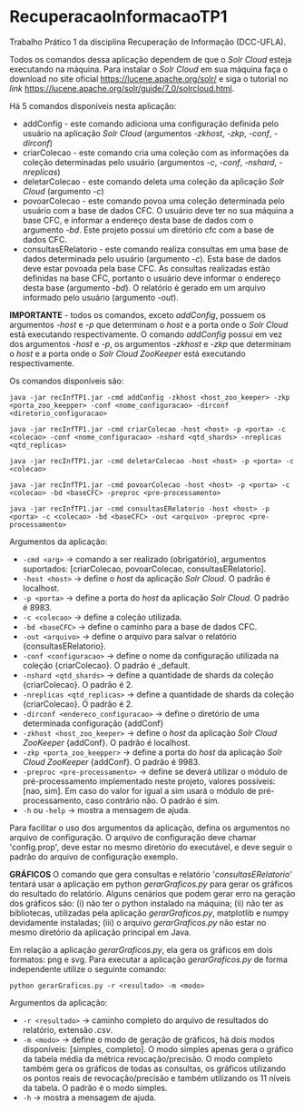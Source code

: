 # RecuperacaoInformacaoTP1
Trabalho Prático 1 da disciplina Recuperação de Informação (DCC-UFLA). 

Todos os comandos dessa aplicação dependem de que o _Solr Cloud_ esteja executando na máquina.
Para instalar o _Solr Cloud_ em sua máquina faça o download no site oficial https://lucene.apache.org/solr/ e siga o tutorial no _link_ https://lucene.apache.org/solr/guide/7_0/solrcloud.html.

Há 5 comandos disponíveis nesta aplicação:
* addConfig - este comando adiciona uma configuração definida pelo usuário na aplicação _Solr Cloud_ (argumentos _-zkhost_, _-zkp_, _-conf_, _-dirconf_)
* criarColecao - este comando cria uma coleção com as informações da coleção determinadas pelo usuário (argumentos _-c_, _-conf_, _-nshard_, _-nreplicas_)
* deletarColecao - este comando deleta uma coleção da aplicação _Solr Cloud_ (argumento _-c_)
* povoarColecao - este comando povoa uma coleção determinada pelo usuário com a base de dados CFC. O usuário deve ter no sua máquina a base CFC, e informar a endereço desta base de dados com o argumento _-bd_. Este projeto possui um diretório cfc com a base de dados CFC.
* consultasERelatorio - este comando realiza consultas em uma base de dados determinada pelo usuário (argumento _-c_). Esta base de dados deve estar povoada pela base CFC. As consultas realizadas estão definidas na base CFC, portanto o usuário deve informar o endereço desta base (argumento _-bd_). O relatório é gerado em um arquivo informado pelo usuário (argumento _-out_).

**IMPORTANTE** - todos os comandos, exceto _addConfig_, possuem os argumentos _-host_ e _-p_ que determinam o _host_ e a porta onde o _Solr Cloud_ está executando respectivamente. O comando _addConfig_ possui em vez dos argumentos _-host_ e _-p_, os argumentos _-zkhost_ e _-zkp_ que determinam o _host_ e a porta onde o _Solr Cloud ZooKeeper_ está executando respectivamente.

Os comandos disponíveis são:
```
java -jar recInfTP1.jar -cmd addConfig -zkhost <host_zoo_keeper> -zkp <porta_zoo_keepper> -conf <nome_configuracao> -dirconf <diretorio_configuracao>
```
```
java -jar recInfTP1.jar -cmd criarColecao -host <host> -p <porta> -c <colecao> -conf <nome_configuracao> -nshard <qtd_shards> -nreplicas <qtd_replicas>
```
```
java -jar recInfTP1.jar -cmd deletarColecao -host <host> -p <porta> -c <colecao>
```
```
java -jar recInfTP1.jar -cmd povoarColecao -host <host> -p <porta> -c <colecao> -bd <baseCFC> -preproc <pre-processamento>
```
```
java -jar recInfTP1.jar -cmd consultasERelatorio -host <host> -p <porta> -c <colecao> -bd <baseCFC> -out <arquivo> -preproc <pre-processamento>
```

Argumentos da aplicação:
* ```-cmd <arg>``` &rarr; comando a ser realizado (obrigatório), argumentos suportados: [criarColecao, povoarColecao, consultasERelatorio].
* ```-host <host>``` &rarr; define o _host_ da aplicação _Solr Cloud_. O padrão é localhost.
* ```-p <porta>``` &rarr; define a porta do _host_ da aplicação _Solr Cloud_. O padrão é 8983.
* ```-c <colecao>``` &rarr; define a coleção utilizada.
* ```-bd <baseCFC>``` &rarr; define o caminho para a base de dados CFC.
* ```-out <arquivo>``` &rarr; define o arquivo para salvar o relatório {consultasERelatorio}.
* ```-conf <configuracao>``` &rarr; define o nome da configuração utilizada na coleção {criarColecao}. O padrão é _default.
* ```-nshard <qtd_shards>``` &rarr; define a quantidade de shards da coleção {criarColecao}. O padrão é 2.
* ```-nreplicas <qtd_replicas>``` &rarr; define a quantidade de shards da coleção {criarColecao}. O padrão é 2.
* ```-dirconf <endereco_configuracao>``` &rarr; define o diretório de uma determinada configuração {addConf}
* ```-zkhost <host_zoo_keeper>``` &rarr;  define o _host_ da aplicação _Solr Cloud ZooKeeper_ {addConf}. O padrão é localhost.
* ```-zkp <porta_zoo_keepper>``` &rarr; define a porta do _host_ da aplicação _Solr Cloud ZooKeeper_ {addConf}. O padrão é 9983.
* ```-preproc <pre-processamento>``` &rarr; define se deverá utilizar o módulo de pré-processamento implementado neste projeto, valores possíveis: [nao, sim]. Em caso do valor for igual a sim usará o módulo de pré-processamento, caso contrário não. O padrão é sim.
* ```-h``` ou ```-help``` &rarr; mostra a mensagem de ajuda.

Para facilitar o uso dos argumentos da aplicação, defina os argumentos no arquivo de configuração.
O arquivo de configuração deve chamar 'config.prop', deve estar no mesmo diretório do executável, e deve seguir o padrão do arquivo de configuração exemplo.

**GRÁFICOS** O comando que gera consultas e relatório '_consultasERelatorio_' tentará usar a aplicação em python _gerarGraficos.py_ para gerar os gráficos do resultado do relatório. Alguns cenários que podem gerar erro na geração dos gráficos são: (i) não ter o python instalado na máquina; (ii) não ter as bibliotecas, utilizadas pela aplicação _gerarGraficos.py_, matplotlib e numpy devidamente instaladas; (iii) o arquivo _gerarGraficos.py_ não estar no mesmo diretório da aplicação principal em Java.

Em relação a aplicação _gerarGraficos.py_, ela gera os gráficos em dois formatos: png e svg. Para executar a aplicação _gerarGraficos.py_ de forma independente utilize o seguinte comando:
```
python gerarGraficos.py -r <resultado> -m <modo>
```
Argumentos da aplicação:
* ```-r <resultado>``` &rarr; caminho completo do arquivo de resultados do relatório, extensão _.csv_.
* ```-m <modo>``` &rarr; define o modo de geração de gráficos, há dois modos disponíveis: [simples, completo]. O modo simples apenas gera o gráfico da tabela média da métrica revocação/precisão. O modo completo também gera os gráficos de todas as consultas, os gráficos utilizando os pontos reais de revocação/precisão e também utilizando os 11 níveis da tabela. O padrão é o modo simples. 
* ```-h``` &rarr; mostra a mensagem de ajuda.
